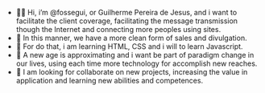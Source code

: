  - 👋👀 Hi, i’m @fossegui, or Guilherme Pereira de Jesus, and i want to facilitate the client coverage, facilitating the message transmission though the Internet and connecting more peoples using sites.
- 🌱 In this manner, we have a more clean form of sales and divulgation. 
- 💞️ For do that, i am learning HTML, CSS and i will to learn Javascript.
- 👀 A new age is approximating and i want be part of paradigm change in our lives, using each time more technology for accomplish new reaches.
- 💞️ I am looking for collaborate on new projects, increasing the value in application and learning new abilities and competences.


<!---
fossegui/fossegui is a ✨ special ✨ repository because its `README.md` (this file) appears on your GitHub profile.
You can click the Preview link to take a look at your changes.
--->
